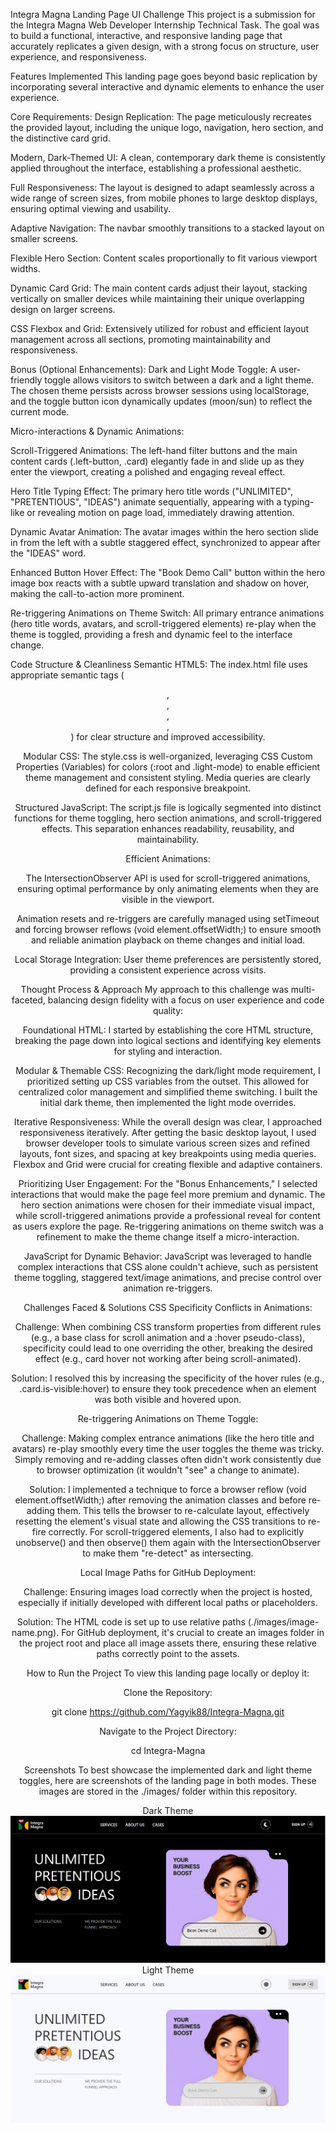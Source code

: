 Integra Magna Landing Page UI Challenge
This project is a submission for the Integra Magna Web Developer Internship Technical Task. The goal was to build a functional, interactive, and responsive landing page that accurately replicates a given design, with a strong focus on structure, user experience, and responsiveness.



Features Implemented
This landing page goes beyond basic replication by incorporating several interactive and dynamic elements to enhance the user experience.

Core Requirements:
Design Replication: The page meticulously recreates the provided layout, including the unique logo, navigation, hero section, and the distinctive card grid.

Modern, Dark-Themed UI: A clean, contemporary dark theme is consistently applied throughout the interface, establishing a professional aesthetic.

Full Responsiveness: The layout is designed to adapt seamlessly across a wide range of screen sizes, from mobile phones to large desktop displays, ensuring optimal viewing and usability.

Adaptive Navigation: The navbar smoothly transitions to a stacked layout on smaller screens.

Flexible Hero Section: Content scales proportionally to fit various viewport widths.

Dynamic Card Grid: The main content cards adjust their layout, stacking vertically on smaller devices while maintaining their unique overlapping design on larger screens.

CSS Flexbox and Grid: Extensively utilized for robust and efficient layout management across all sections, promoting maintainability and responsiveness.

Bonus (Optional Enhancements):
Dark and Light Mode Toggle: A user-friendly toggle allows visitors to switch between a dark and a light theme. The chosen theme persists across browser sessions using localStorage, and the toggle button icon dynamically updates (moon/sun) to reflect the current mode.

Micro-interactions & Dynamic Animations:

Scroll-Triggered Animations: The left-hand filter buttons and the main content cards (.left-button, .card) elegantly fade in and slide up as they enter the viewport, creating a polished and engaging reveal effect.

Hero Title Typing Effect: The primary hero title words ("UNLIMITED", "PRETENTIOUS", "IDEAS") animate sequentially, appearing with a typing-like or revealing motion on page load, immediately drawing attention.

Dynamic Avatar Animation: The avatar images within the hero section slide in from the left with a subtle staggered effect, synchronized to appear after the "IDEAS" word.

Enhanced Button Hover Effect: The "Book Demo Call" button within the hero image box reacts with a subtle upward translation and shadow on hover, making the call-to-action more prominent.

Re-triggering Animations on Theme Switch: All primary entrance animations (hero title words, avatars, and scroll-triggered elements) re-play when the theme is toggled, providing a fresh and dynamic feel to the interface change.

Code Structure & Cleanliness
Semantic HTML5: The index.html file uses appropriate semantic tags (<header>, <nav>, <section>, <main>, <aside>) for clear structure and improved accessibility.

Modular CSS: The style.css is well-organized, leveraging CSS Custom Properties (Variables) for colors (:root and .light-mode) to enable efficient theme management and consistent styling. Media queries are clearly defined for each responsive breakpoint.

Structured JavaScript: The script.js file is logically segmented into distinct functions for theme toggling, hero section animations, and scroll-triggered effects. This separation enhances readability, reusability, and maintainability.

Efficient Animations:

The IntersectionObserver API is used for scroll-triggered animations, ensuring optimal performance by only animating elements when they are visible in the viewport.

Animation resets and re-triggers are carefully managed using setTimeout and forcing browser reflows (void element.offsetWidth;) to ensure smooth and reliable animation playback on theme changes and initial load.

Local Storage Integration: User theme preferences are persistently stored, providing a consistent experience across visits.

Thought Process & Approach
My approach to this challenge was multi-faceted, balancing design fidelity with a focus on user experience and code quality:

Foundational HTML: I started by establishing the core HTML structure, breaking the page down into logical sections and identifying key elements for styling and interaction.

Modular & Themable CSS: Recognizing the dark/light mode requirement, I prioritized setting up CSS variables from the outset. This allowed for centralized color management and simplified theme switching. I built the initial dark theme, then implemented the light mode overrides.

Iterative Responsiveness: While the overall design was clear, I approached responsiveness iteratively. After getting the basic desktop layout, I used browser developer tools to simulate various screen sizes and refined layouts, font sizes, and spacing at key breakpoints using media queries. Flexbox and Grid were crucial for creating flexible and adaptive containers.

Prioritizing User Engagement: For the "Bonus Enhancements," I selected interactions that would make the page feel more premium and dynamic. The hero section animations were chosen for their immediate visual impact, while scroll-triggered animations provide a professional reveal for content as users explore the page. Re-triggering animations on theme switch was a refinement to make the theme change itself a micro-interaction.

JavaScript for Dynamic Behavior: JavaScript was leveraged to handle complex interactions that CSS alone couldn't achieve, such as persistent theme toggling, staggered text/image animations, and precise control over animation re-triggers.

Challenges Faced & Solutions
CSS Specificity Conflicts in Animations:

Challenge: When combining CSS transform properties from different rules (e.g., a base class for scroll animation and a :hover pseudo-class), specificity could lead to one overriding the other, breaking the desired effect (e.g., card hover not working after being scroll-animated).

Solution: I resolved this by increasing the specificity of the hover rules (e.g., .card.is-visible:hover) to ensure they took precedence when an element was both visible and hovered upon.

Re-triggering Animations on Theme Toggle:

Challenge: Making complex entrance animations (like the hero title and avatars) re-play smoothly every time the user toggles the theme was tricky. Simply removing and re-adding classes often didn't work consistently due to browser optimization (it wouldn't "see" a change to animate).

Solution: I implemented a technique to force a browser reflow (void element.offsetWidth;) after removing the animation classes and before re-adding them. This tells the browser to re-calculate layout, effectively resetting the element's visual state and allowing the CSS transitions to re-fire correctly. For scroll-triggered elements, I also had to explicitly unobserve() and then observe() them again with the IntersectionObserver to make them "re-detect" as intersecting.

Local Image Paths for GitHub Deployment:

Challenge: Ensuring images load correctly when the project is hosted, especially if initially developed with different local paths or placeholders.

Solution: The HTML code is set up to use relative paths (./images/image-name.png). For GitHub deployment, it's crucial to create an images folder in the project root and place all image assets there, ensuring these relative paths correctly point to the assets.

How to Run the Project
To view this landing page locally or deploy it:

Clone the Repository:

git clone https://github.com/Yagyik88/Integra-Magna.git

Navigate to the Project Directory:

cd Integra-Magna

Screenshots
To best showcase the implemented dark and light theme toggles, here are screenshots of the landing page in both modes. These images are stored in the ./images/ folder within this repository.

Dark Theme
![Dark Theme](images/darktheme.png)
Light Theme
![Light Theme](images/lighttheme.png)